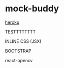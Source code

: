 # mock-buddy

[heroku](https://www.youtube.com/watch?v=Z1RJmh_OqeA) 


TESTTTTTTTT

INLINE CSS (JSX)

BOOTSTRAP


react-opencv